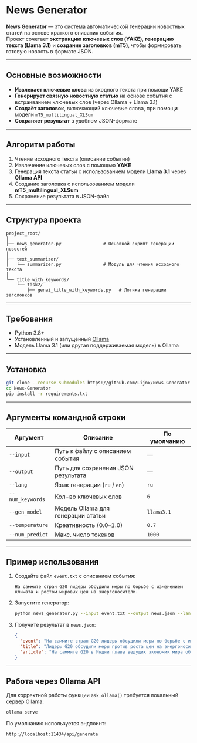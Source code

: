# News Generator

**News Generator** — это система автоматической генерации новостных статей на основе краткого описания события.  
Проект сочетает **экстракцию ключевых слов (YAKE)**, **генерацию текста (Llama 3.1)** и **создание заголовков (mT5)**, чтобы формировать готовую новость в формате JSON.

---

## Основные возможности

- **Извлекает ключевые слова** из входного текста при помощи YAKE  
- **Генерирует связную новостную статью** на основе события с встраиванием ключевых слов (через Ollama + Llama 3.1)  
- **Создаёт заголовок**, включающий ключевые слова, при помощи модели `mT5_multilingual_XLSum`  
- **Сохраняет результат** в удобном JSON-формате  

---

## Алгоритм работы

1. Чтение исходного текста (описание события)  
2. Извлечение ключевых слов с помощью **YAKE**  
3. Генерация текста статьи с использованием модели **Llama 3.1** через **Ollama API**  
4. Создание заголовка с использованием модели **mT5_multilingual_XLSum**  
5. Сохранение результата в JSON-файл  

---

## Структура проекта

```
project_root/
│
├── news_generator.py                # Основной скрипт генерации новостей
│
├── text_summarizer/
│   └── summarizer.py                # Модуль для чтения исходного текста
│
└── title_with_keywords/
    └── task2/
        ├── genai_title_with_keywords.py   # Логика генерации заголовков
```

---

## Требования

- Python 3.8+
- Установленный и запущенный [Ollama](https://ollama.ai/)
- Модель Llama 3.1 (или другая поддерживаемая модель) в Ollama

---

## Установка

  ```bash
  git clone --recurse-submodules https://github.com/Lijnx/News-Generator.git
  cd News-Generator
  pip install -r requirements.txt
  ```

---

## Аргументы командной строки

| Аргумент | Описание | По умолчанию |
|-----------|-----------|--------------|
| `--input` | Путь к файлу с описанием события | — |
| `--output` | Путь для сохранения JSON результата | — |
| `--lang` | Язык генерации (`ru` / `en`) | `ru` |
| `--num_keywords` | Кол-во ключевых слов | `6` |
| `--gen_model` | Модель Ollama для генерации статьи | `llama3.1` |
| `--temperature` | Креативность (0.0–1.0) | `0.7` |
| `--num_predict` | Макс. число токенов | `1000` |

---

## Пример использования

1. Создайте файл `event.txt` с описанием события:
   ```
   На саммите стран G20 лидеры обсудили меры по борьбе с изменением климата и ростом мировых цен на энергоносители.
   ```

2. Запустите генератор:
   ```bash
   python news_generator.py --input event.txt --output news.json --lang ru
   ```

3. Получите результат в `news.json`:
   ```json
   {
     "event": "На саммите стран G20 лидеры обсудили меры по борьбе с изменением климата и ростом мировых цен на энергоносители.",
     "title": "Лидеры G20 обсудили меры против роста цен на энергоносители",
     "article": "На саммите G20 в Индии главы ведущих экономик мира обсудили пути стабилизации цен на энергоносители и сокращение выбросов углерода. По словам участников, страны намерены усилить сотрудничество в сфере зеленой энергетики и инвестиций в устойчивые технологии."
   }
   ```

---

## Работа через Ollama API

Для корректной работы функции `ask_ollama()` требуется локальный сервер Ollama:

```bash
ollama serve
```

По умолчанию используется эндпоинт:

```
http://localhost:11434/api/generate
```
